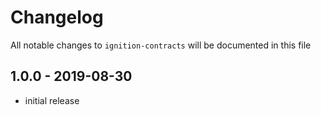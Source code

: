 # Changelog

All notable changes to `ignition-contracts` will be documented in this file

## 1.0.0 - 2019-08-30

- initial release
